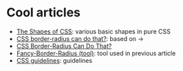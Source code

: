 # Cool articles

- [The Shapes of CSS](https://css-tricks.com/the-shapes-of-css/): various basic shapes in pure CSS 
- [CSS border-radius can do that?](https://css-tricks.com/css-border-radius-can-do-that/): based on ->
- [CSS Border-Radius Can Do That?](https://9elements.com/blog/css-border-radius/)
- [Fancy-Border-Radius (tool)](https://9elements.github.io/fancy-border-radius/): tool used in 
previous article
- [CSS guidelines](https://cssguidelin.es/): guidelines

